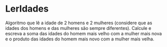 # LerIdades
Algoritmo que lê a idade de 2 homens e 2 mulheres (considere que as idades dos homens e das mulheres são sempre diferentes). Calcule e escreva a soma das idades do homem mais velho com a mulher mais nova e o produto das idades do homem mais novo com a mulher mais velha.
